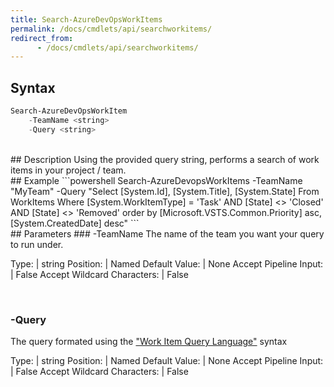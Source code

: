 ```yaml
---
title: Search-AzureDevOpsWorkItems
permalink: /docs/cmdlets/api/searchworkitems/
redirect_from:
      - /docs/cmdlets/api/searchworkitems/
---
```


## Syntax
```powershell
Search-AzureDevOpsWorkItem
    -TeamName <string>
    -Query <string>
```

<br>
## Description
Using the provided query string, performs a search of work items in your project / team.

<br>
## Example
```powershell
Search-AzureDevopsWorkItems -TeamName "MyTeam" -Query "Select [System.Id], [System.Title], [System.State] From WorkItems Where [System.WorkItemType] = 'Task' AND [State] <> 'Closed' AND [State] <> 'Removed' order by [Microsoft.VSTS.Common.Priority] asc, [System.CreatedDate] desc"
```

<br>
## Parameters
### -TeamName
    The name of the team you want your query to run under.

Type: | string
Position: | Named
Default Value: | None
Accept Pipeline Input: | False
Accept Wildcard Characters: | False

<br>

### -Query
The query formated using the ["Work Item Query Language"](https://docs.microsoft.com/en-us/azure/devops/boards/queries/wiql-syntax?view=azure-devops) syntax

Type: | string
Position: | Named
Default Value: | None
Accept Pipeline Input: | False
Accept Wildcard Characters: | False